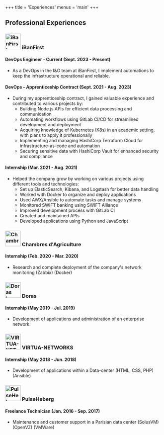 +++
title = 'Experiences'
menus = 'main'
+++

## Professional Experiences

### <img src="../experiences/assets/ibanfirst_logo.jpeg" alt="iBanFirst Logo" width="50px"/> iBanFirst

#### DevOps Engineer - Current (Sept. 2023 - Present)
- As a DevOps in the I&O team at iBanFirst, I implement automations to keep the infrastructure operational and reliable.

#### DevOps - Apprenticeship Contract (Sept. 2021 - Aug. 2023)
- During my apprenticeship contract, I gained valuable experience and contributed to various projects by:
  - Building Node.js APIs for efficient data processing and communication
  - Automating workflows using GitLab CI/CD for streamlined development and deployment
  - Acquiring knowledge of Kubernetes (K8s) in an academic setting, with plans to apply it professionally
  - Implementing and managing HashiCorp Terraform Cloud for infrastructure-as-code and automation
  - Securing sensitive data with HashiCorp Vault for enhanced security and compliance

#### Internship (Mar. 2021 - Aug. 2021)
- Helped the company grow by working on various projects using different tools and technologies:
  - Set up ElasticSearch, Kibana, and Logstash for better data handling
  - Worked with Docker to organize and deploy applications
  - Used AWX/Ansible to automate tasks and manage systems
  - Monitored SWIFT banking using SWIFT Alliance
  - Improved development process with GitLab CI
  - Created and maintained APIs
  - Developed applications using Python and JavaScript

### <img src="../experiences/assets/chambres_d_agriculture_france_logo.jpeg" alt="Chambres d'Agriculture Logo" width="50px"/> Chambres d'Agriculture

#### Internship (Feb. 2020 - Mar. 2020)
- Research and complete deployment of the company's network monitoring (Zabbix) (Docker)

### <img src="../experiences/assets/doras_logo.jpeg" alt="Doras Logo" width="50px"/> Doras

#### Internship (May 2019 - Jul. 2019)
- Development of applications and administration of an enterprise network.

### <img src="../experiences/assets/virtua_networks_logo.jpeg" alt="VIRTUA-NETWORKS Logo" width="50px"/> VIRTUA-NETWORKS

#### Internship (May 2018 - Jun. 2018)
- Development of applications within a Data-center (HTML, CSS, PHP) (Ansible)

### <img src="../experiences/assets/groupe_pulseheberg_logo.jpeg" alt="PulseHeberg Logo" width="50px"/> PulseHeberg

#### Freelance Technician (Jan. 2016 - Sep. 2017)
- Maintenance and customer support in a Parisian data center (SolusVM) (OpenVZ) (VMWare)

